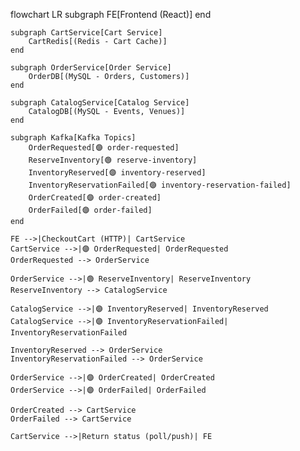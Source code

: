 flowchart LR
    subgraph FE[Frontend (React)]
    end

    subgraph CartService[Cart Service]
        CartRedis[(Redis - Cart Cache)]
    end

    subgraph OrderService[Order Service]
        OrderDB[(MySQL - Orders, Customers)]
    end

    subgraph CatalogService[Catalog Service]
        CatalogDB[(MySQL - Events, Venues)]
    end

    subgraph Kafka[Kafka Topics]
        OrderRequested[🟣 order-requested]
        ReserveInventory[🟢 reserve-inventory]
        InventoryReserved[🟣 inventory-reserved]
        InventoryReservationFailed[🟣 inventory-reservation-failed]
        OrderCreated[🟣 order-created]
        OrderFailed[🟣 order-failed]
    end

    FE -->|CheckoutCart (HTTP)| CartService
    CartService -->|🟣 OrderRequested| OrderRequested
    OrderRequested --> OrderService

    OrderService -->|🟢 ReserveInventory| ReserveInventory
    ReserveInventory --> CatalogService

    CatalogService -->|🟣 InventoryReserved| InventoryReserved
    CatalogService -->|🟣 InventoryReservationFailed| InventoryReservationFailed

    InventoryReserved --> OrderService
    InventoryReservationFailed --> OrderService

    OrderService -->|🟣 OrderCreated| OrderCreated
    OrderService -->|🟣 OrderFailed| OrderFailed

    OrderCreated --> CartService
    OrderFailed --> CartService

    CartService -->|Return status (poll/push)| FE

